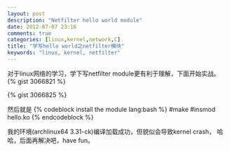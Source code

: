 ```yaml
---
layout: post
description: "Netfilter hello world module"
date: 2012-07-07 23:16
comments: true
categories: [linux,kernel,network,C]
title: "学写hello world之netfilter模块"
keywords: "linux, kernel, netfilter"
---
```

对于linux网络的学习，学下写netfilter module更有利于理解，下面开始实战。
{% gist 3066821 %}
<!-- more -->
{% gist 3066825 %}

然后就是
{% codeblock install the module lang:bash %}
#make
#insmod hello.ko 
{% endcodeblock %}

我的环境(archlinux64 3.31-ck)编译加载成功，但貌似会导致kernel crash，
哈哈，后面再解决吧，have fun。
